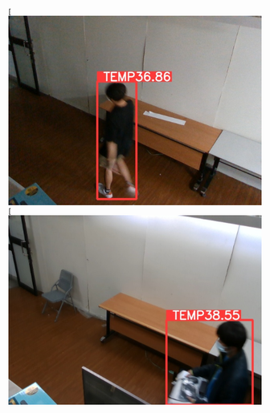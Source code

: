 [![composition](https://github.com/WL107/AITemp/blob/main/exp/1.jpg)
[![composition](https://github.com/WL107/AITemp/blob/main/exp/2.jpg)
